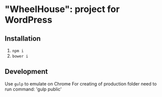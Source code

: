 # "WheelHouse": project for WordPress

## Installation

1. `npm i`
2. `bower i`

## Development

Use `gulp` to emulate on Chrome
For creating of production folder need to run command: 'gulp public'